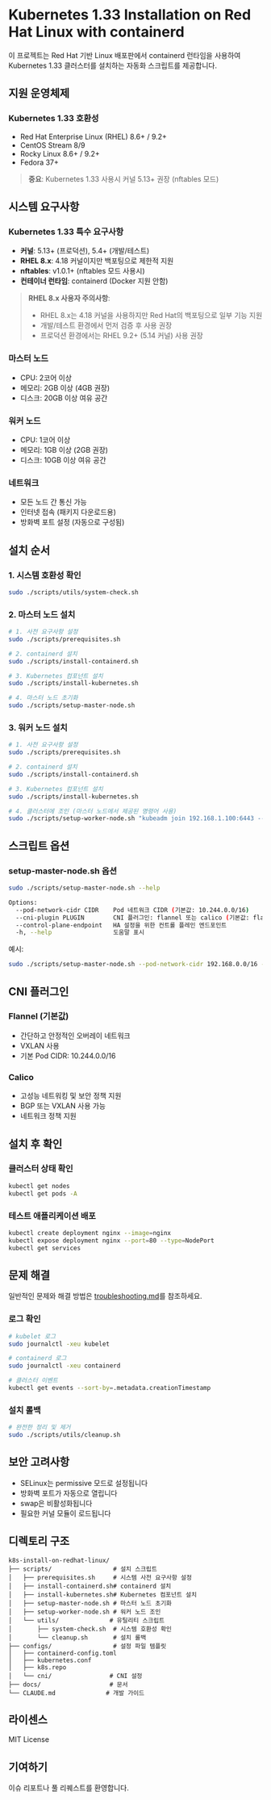 # Kubernetes 1.33 Installation on Red Hat Linux with containerd

이 프로젝트는 Red Hat 기반 Linux 배포판에서 containerd 런타임을 사용하여 Kubernetes 1.33 클러스터를 설치하는 자동화 스크립트를 제공합니다.

## 지원 운영체제

### Kubernetes 1.33 호환성
- Red Hat Enterprise Linux (RHEL) 8.6+ / 9.2+
- CentOS Stream 8/9  
- Rocky Linux 8.6+ / 9.2+
- Fedora 37+

> **중요**: Kubernetes 1.33 사용시 커널 5.13+ 권장 (nftables 모드)

## 시스템 요구사항

### Kubernetes 1.33 특수 요구사항
- **커널**: 5.13+ (프로덕션), 5.4+ (개발/테스트)
- **RHEL 8.x**: 4.18 커널이지만 백포팅으로 제한적 지원
- **nftables**: v1.0.1+ (nftables 모드 사용시)
- **컨테이너 런타임**: containerd (Docker 지원 안함)

> **RHEL 8.x 사용자 주의사항**: 
> - RHEL 8.x는 4.18 커널을 사용하지만 Red Hat의 백포팅으로 일부 기능 지원
> - 개발/테스트 환경에서 먼저 검증 후 사용 권장
> - 프로덕션 환경에서는 RHEL 9.2+ (5.14 커널) 사용 권장

### 마스터 노드
- CPU: 2코어 이상
- 메모리: 2GB 이상 (4GB 권장)
- 디스크: 20GB 이상 여유 공간

### 워커 노드  
- CPU: 1코어 이상
- 메모리: 1GB 이상 (2GB 권장)
- 디스크: 10GB 이상 여유 공간

### 네트워크
- 모든 노드 간 통신 가능
- 인터넷 접속 (패키지 다운로드용)
- 방화벽 포트 설정 (자동으로 구성됨)

## 설치 순서

### 1. 시스템 호환성 확인

```bash
sudo ./scripts/utils/system-check.sh
```

### 2. 마스터 노드 설치

```bash
# 1. 사전 요구사항 설정
sudo ./scripts/prerequisites.sh

# 2. containerd 설치
sudo ./scripts/install-containerd.sh

# 3. Kubernetes 컴포넌트 설치
sudo ./scripts/install-kubernetes.sh

# 4. 마스터 노드 초기화
sudo ./scripts/setup-master-node.sh
```

### 3. 워커 노드 설치

```bash
# 1. 사전 요구사항 설정
sudo ./scripts/prerequisites.sh

# 2. containerd 설치
sudo ./scripts/install-containerd.sh

# 3. Kubernetes 컴포넌트 설치  
sudo ./scripts/install-kubernetes.sh

# 4. 클러스터에 조인 (마스터 노드에서 제공된 명령어 사용)
sudo ./scripts/setup-worker-node.sh "kubeadm join 192.168.1.100:6443 --token xxx --discovery-token-ca-cert-hash sha256:xxx"
```

## 스크립트 옵션

### setup-master-node.sh 옵션

```bash
sudo ./scripts/setup-master-node.sh --help

Options:
  --pod-network-cidr CIDR    Pod 네트워크 CIDR (기본값: 10.244.0.0/16)
  --cni-plugin PLUGIN        CNI 플러그인: flannel 또는 calico (기본값: flannel)
  --control-plane-endpoint   HA 설정을 위한 컨트롤 플레인 엔드포인트
  -h, --help                 도움말 표시
```

예시:
```bash
sudo ./scripts/setup-master-node.sh --pod-network-cidr 192.168.0.0/16 --cni-plugin calico
```

## CNI 플러그인

### Flannel (기본값)
- 간단하고 안정적인 오버레이 네트워크
- VXLAN 사용
- 기본 Pod CIDR: 10.244.0.0/16

### Calico
- 고성능 네트워킹 및 보안 정책 지원
- BGP 또는 VXLAN 사용 가능
- 네트워크 정책 지원

## 설치 후 확인

### 클러스터 상태 확인
```bash
kubectl get nodes
kubectl get pods -A
```

### 테스트 애플리케이션 배포
```bash
kubectl create deployment nginx --image=nginx
kubectl expose deployment nginx --port=80 --type=NodePort
kubectl get services
```

## 문제 해결

일반적인 문제와 해결 방법은 [troubleshooting.md](troubleshooting.md)를 참조하세요.

### 로그 확인
```bash
# kubelet 로그
sudo journalctl -xeu kubelet

# containerd 로그  
sudo journalctl -xeu containerd

# 클러스터 이벤트
kubectl get events --sort-by=.metadata.creationTimestamp
```

### 설치 롤백
```bash
# 완전한 정리 및 제거
sudo ./scripts/utils/cleanup.sh
```

## 보안 고려사항

- SELinux는 permissive 모드로 설정됩니다
- 방화벽 포트가 자동으로 열립니다
- swap은 비활성화됩니다
- 필요한 커널 모듈이 로드됩니다

## 디렉토리 구조

```
k8s-install-on-redhat-linux/
├── scripts/                 # 설치 스크립트
│   ├── prerequisites.sh     # 시스템 사전 요구사항 설정
│   ├── install-containerd.sh# containerd 설치
│   ├── install-kubernetes.sh# Kubernetes 컴포넌트 설치
│   ├── setup-master-node.sh # 마스터 노드 초기화
│   ├── setup-worker-node.sh # 워커 노드 조인
│   └── utils/              # 유틸리티 스크립트
│       ├── system-check.sh  # 시스템 호환성 확인
│       └── cleanup.sh       # 설치 롤백
├── configs/                 # 설정 파일 템플릿
│   ├── containerd-config.toml
│   ├── kubernetes.conf
│   ├── k8s.repo
│   └── cni/                # CNI 설정
├── docs/                   # 문서
└── CLAUDE.md              # 개발 가이드
```

## 라이센스

MIT License

## 기여하기

이슈 리포트나 풀 리퀘스트를 환영합니다.